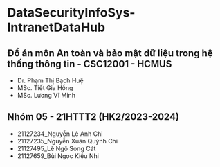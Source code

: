 # DataSecurityInfoSys-IntranetDataHub
## Đồ án môn An toàn và bảo mật dữ liệu trong hệ thống thông tin - CSC12001 - HCMUS
- Dr. Phạm Thị Bạch Huệ
- MSc. Tiết Gia Hồng
- MSc. Lương Vĩ Minh
## Nhóm 05 - 21HTTT2 (HK2/2023-2024)
+ 21127234_Nguyễn Lê Anh Chi
+ 21127235_Nguyễn Xuân Quỳnh Chi
+ 21127495_Lê Ngô Song Cát 
+ 21127659_Bùi Ngọc Kiều Nhi
